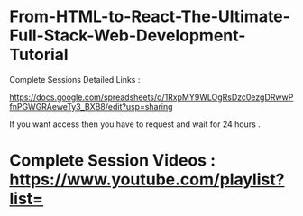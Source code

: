 # From-HTML-to-React-The-Ultimate-Full-Stack-Web-Development-Tutorial

Complete Sessions Detailed Links :  

https://docs.google.com/spreadsheets/d/1RxpMY9WLOgRsDzc0ezgDRwwPfnPGWGRAeweTy3_BXB8/edit?usp=sharing

If you want access then you have to request and wait for 24 hours .

# Complete Session Videos : https://www.youtube.com/playlist?list=
